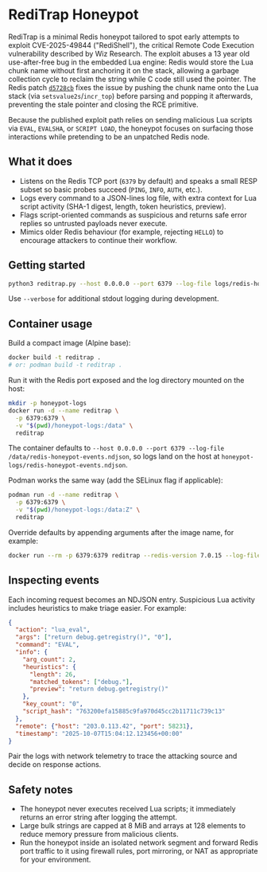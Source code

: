 # RediTrap Honeypot

RediTrap is a minimal Redis honeypot tailored to spot early attempts to exploit
CVE-2025-49844 ("RediShell"), the critical Remote Code Execution vulnerability
described by Wiz Research. The exploit abuses a 13 year old use-after-free bug in
the embedded Lua engine: Redis would store the Lua chunk name without first
anchoring it on the stack, allowing a garbage collection cycle to reclaim the
string while C code still used the pointer. The Redis patch
[`d5728cb`](https://github.com/redis/redis/commit/d5728cb5795c966c5b5b1e0f0ac576a7e69af539)
fixes the issue by pushing the chunk name onto the Lua stack (via
`setsvalue2s`/`incr_top`) before parsing and popping it afterwards, preventing
the stale pointer and closing the RCE primitive.

Because the published exploit path relies on sending malicious Lua scripts via
`EVAL`, `EVALSHA`, or `SCRIPT LOAD`, the honeypot focuses on surfacing those
interactions while pretending to be an unpatched Redis node.

## What it does

- Listens on the Redis TCP port (`6379` by default) and speaks a small RESP
  subset so basic probes succeed (`PING`, `INFO`, `AUTH`, etc.).
- Logs every command to a JSON-lines log file, with extra context for Lua script
  activity (SHA-1 digest, length, token heuristics, preview).
- Flags script-oriented commands as suspicious and returns safe error replies so
  untrusted payloads never execute.
- Mimics older Redis behaviour (for example, rejecting `HELLO`) to encourage
  attackers to continue their workflow.

## Getting started

```bash
python3 reditrap.py --host 0.0.0.0 --port 6379 --log-file logs/redis-honeypot-events.ndjson
```

Use `--verbose` for additional stdout logging during development.

## Container usage

Build a compact image (Alpine base):

```bash
docker build -t reditrap .
# or: podman build -t reditrap .
```

Run it with the Redis port exposed and the log directory mounted on the host:

```bash
mkdir -p honeypot-logs
docker run -d --name reditrap \
  -p 6379:6379 \
  -v "$(pwd)/honeypot-logs:/data" \
  reditrap
```

The container defaults to `--host 0.0.0.0 --port 6379 --log-file
/data/redis-honeypot-events.ndjson`, so logs land on the host at
`honeypot-logs/redis-honeypot-events.ndjson`.

Podman works the same way (add the SELinux flag if applicable):

```bash
podman run -d --name reditrap \
  -p 6379:6379 \
  -v "$(pwd)/honeypot-logs:/data:Z" \
  reditrap
```

Override defaults by appending arguments after the image name, for example:

```bash
docker run --rm -p 6379:6379 reditrap --redis-version 7.0.15 --log-file /data/attempts.ndjson
```

## Inspecting events

Each incoming request becomes an NDJSON entry. Suspicious Lua activity includes
heuristics to make triage easier. For example:

```json
{
  "action": "lua_eval",
  "args": ["return debug.getregistry()", "0"],
  "command": "EVAL",
  "info": {
    "arg_count": 2,
    "heuristics": {
      "length": 26,
      "matched_tokens": ["debug."],
      "preview": "return debug.getregistry()"
    },
    "key_count": "0",
    "script_hash": "763200efa15885c9fa970d45cc2b11711c739c13"
  },
  "remote": {"host": "203.0.113.42", "port": 58231},
  "timestamp": "2025-10-07T15:04:12.123456+00:00"
}
```

Pair the logs with network telemetry to trace the attacking source and decide on
response actions.

## Safety notes

- The honeypot never executes received Lua scripts; it immediately returns an
  error string after logging the attempt.
- Large bulk strings are capped at 8 MiB and arrays at 128 elements to reduce
  memory pressure from malicious clients.
- Run the honeypot inside an isolated network segment and forward Redis port
  traffic to it using firewall rules, port mirroring, or NAT as appropriate for
  your environment.
